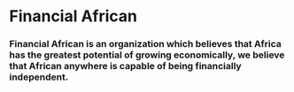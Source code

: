 # Financial African

### Financial African is an organization which believes that Africa has the greatest potential of growing economically, we believe that African anywhere is capable of being financially independent.
